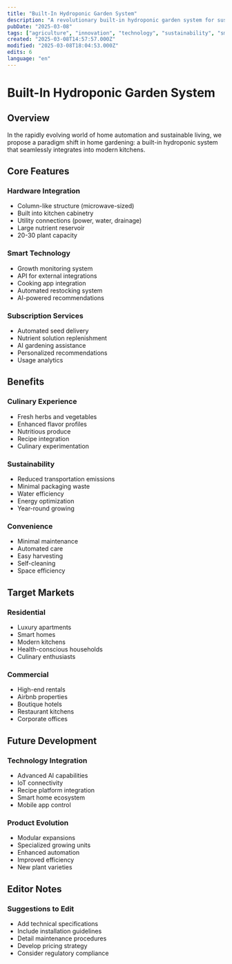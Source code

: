 ```yaml
---
title: "Built-In Hydroponic Garden System"
description: "A revolutionary built-in hydroponic garden system for sustainable home cultivation with smart technology and AI-driven features"
pubDate: "2025-03-08"
tags: ["agriculture", "innovation", "technology", "sustainability", "smart-home"]
created: "2025-03-08T14:57:57.000Z"
modified: "2025-03-08T18:04:53.000Z"
edits: 6
language: "en"
---
```


# Built-In Hydroponic Garden System

## Overview
In the rapidly evolving world of home automation and sustainable living, we propose a paradigm shift in home gardening: a built-in hydroponic system that seamlessly integrates into modern kitchens.

## Core Features

### Hardware Integration
- Column-like structure (microwave-sized)
- Built into kitchen cabinetry
- Utility connections (power, water, drainage)
- Large nutrient reservoir
- 20-30 plant capacity

### Smart Technology
- Growth monitoring system
- API for external integrations
- Cooking app integration
- Automated restocking system
- AI-powered recommendations

### Subscription Services
- Automated seed delivery
- Nutrient solution replenishment
- AI gardening assistance
- Personalized recommendations
- Usage analytics

## Benefits

### Culinary Experience
- Fresh herbs and vegetables
- Enhanced flavor profiles
- Nutritious produce
- Recipe integration
- Culinary experimentation

### Sustainability
- Reduced transportation emissions
- Minimal packaging waste
- Water efficiency
- Energy optimization
- Year-round growing

### Convenience
- Minimal maintenance
- Automated care
- Easy harvesting
- Self-cleaning
- Space efficiency

## Target Markets

### Residential
- Luxury apartments
- Smart homes
- Modern kitchens
- Health-conscious households
- Culinary enthusiasts

### Commercial
- High-end rentals
- Airbnb properties
- Boutique hotels
- Restaurant kitchens
- Corporate offices

## Future Development

### Technology Integration
- Advanced AI capabilities
- IoT connectivity
- Recipe platform integration
- Smart home ecosystem
- Mobile app control

### Product Evolution
- Modular expansions
- Specialized growing units
- Enhanced automation
- Improved efficiency
- New plant varieties

## Editor Notes

### Suggestions to Edit
- Add technical specifications
- Include installation guidelines
- Detail maintenance procedures
- Develop pricing strategy
- Consider regulatory compliance
